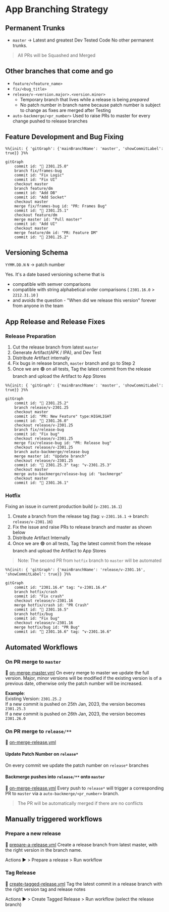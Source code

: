 # App Branching Strategy

## Permanent Trunks
* `master` -> Latest and greatest Dev Tested Code
No other permanent trunks.

> All PRs will be Squashed and Merged

## Other branches that come and go
* `feature/<feature_name>`
* `fix/<bug_title>`
* `release/v-<version.major>.<version.minor>` 
	* Temporary branch that lives while a release is being _prepared_
	* No patch number in branch name because patch number is subject to change as fixes are merged after Testing
* `auto-backmerge/<pr_number>` Used to raise PRs to master for every change pushed to release branches

## Feature Development and Bug Fixing
```mermaid
%%{init: { 'gitGraph': {'mainBranchName': 'master', 'showCommitLabel': true}} }%%

gitGraph
	commit id: "🤖 2301.25.0"
	branch fix/frames-bug
	commit id: "Fix Logic"
	commit id: "Fix UI"
	checkout master
	branch feature/dm
	commit id: "Add DB"
	commit id: "Add Socket"
	checkout master
	merge fix/frames-bug id: "PR: Frames Bug"
	commit id: "🤖 2301.25.1"
	checkout feature/dm
	merge master id: "Pull master"
	commit id: "Add UI"
	checkout master
	merge feature/dm id: "PR: Feature DM"
	commit id: "🤖 2301.25.2"
```

## Versioning Schema
`YYMM.DD.N`
`N` -> patch number

Yes. It's a date based versioning scheme that is 
* compatible with semver comparisons
* compatible with string alphabetical order comparisons ( `2301.16.0` > `2212.31.10` )
* and avoids the question - "When did we release this version" forever from anyone in the team

## App Release and Release Fixes
### Release Preparation
1. Cut the release branch from latest `master`
1. Generate Artifact(APK / IPA), and Dev Test
1. Distribute Artifact internally
1. Fix bugs in release branch, `master` branch and go to Step 2
1. Once we are 🟢 on all tests, Tag the latest commit from the release branch and upload the Artifact to App Stores

```mermaid
%%{init: { 'gitGraph': {'mainBranchName': 'master', 'showCommitLabel': true}} }%%

gitGraph
	commit id: "🤖 2301.25.2"
	branch release/v-2301.25
	checkout master
	commit id: "PR: New Feature" type:HIGHLIGHT
	commit id: "🤖 2301.26.0"
	checkout release/v-2301.25
	branch fix/release-bug
	commit id: "Fix bug"
	checkout release/v-2301.25
	merge fix/release-bug id: "PR: Release bug"
	checkout release/v-2301.25
	branch auto-backmerge/release-bug
	merge master id: "Update branch"
	checkout release/v-2301.25
	commit id: "🤖 2301.25.3" tag: "v-2301.25.3"
	checkout master
	merge auto-backmerge/release-bug id: "backmerge"
	checkout master
	commit id: "🤖 2301.26.1"
```

### Hotfix
Fixing an issue in current production build (`v-2301.16.1`)
1. Create a branch from the release tag (tag: `v-2301.16.1` -> branch: `release/v-2301.16`)
1. Fix the issue and raise PRs to release branch and master as shown below
1. Distribute Artifact Internally
1. Once we are 🟢 on all tests, Tag the latest commit from the release branch and upload the Artifact to App Stores

> Note: The second PR from `hotfix` branch to `master` will be automated

```mermaid
%%{init: { 'gitGraph': {'mainBranchName': 'release/v-2301.16', 'showCommitLabel': true}} }%%

gitGraph
	commit id: "2301.16.4" tag: "v-2301.16.4"
	branch hotfix/crash
	commit id: "Fix crash"
	checkout release/v-2301.16
	merge hotfix/crash id: "PR Crash"
	commit id: "🤖 2301.16.5"
	branch hotfix/bug
	commit id: "Fix bug"
	checkout release/v-2301.16
	merge hotfix/bug id: "PR Bug"
	commit id: "🤖 2301.16.6" tag: "v-2301.16.6"

```

## Automated Workflows
### On PR merge to `master`
🤖 [on-merge-master.yml](./.github/workflows/on-merge-master.yml)
On every merge to master we update the full version. Major, minor versions will be modified if the existing version is of a previous date, otherwise only the patch number will be increased.

**Example**:  
Existing Version: `2301.25.2`  
If a new commit is pushed on 25th Jan, 2023, the version becomes `2301.25.3`  
If a new commit is pushed on 26th Jan, 2023, the version becomes `2301.26.0`  

### On PR merge to `release/**`
🤖 [on-merge-release.yml](./.github/workflows/on-merge-release.yml)
#### Update Patch Number on `release*`
On every commit we update the patch number on `release*` branches

#### Backmerge pushes into `release/**` onto `master`
🤖 [on-merge-release.yml](./.github/workflows/on-merge-release.yml)
Every push to `release*` will trigger a corresponding PR to `master` via a `auto-backmerge/<pr_number>` branch. 

> The PR will be automatically merged if there are no conflicts

## Manually triggered workflows
### Prepare a new release
🤖 [prepare-a-release.yml](./.github/workflows/prepare-a-release.yml)
Create a release branch from latest master, with the right version in the branch name.

Actions ▶️ > Prepare a release > Run workflow

### Tag Release
🤖 [create-tagged-release.yml](./.github/workflows/create-tagged-release.yml)
Tag the latest commit in a release branch with the right version tag and release notes

Actions ▶️ > Create Tagged Release > Run workflow (select the release branch)
